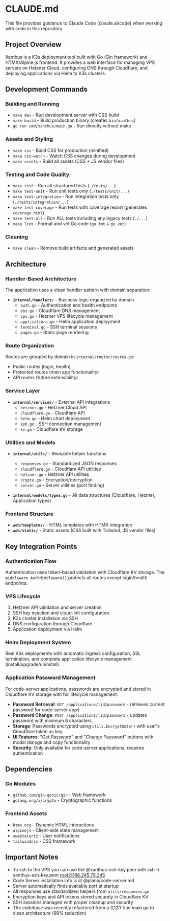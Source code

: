 # CLAUDE.md

This file provides guidance to Claude Code (claude.ai/code) when working with code in this repository.

## Project Overview

Xanthus is a K3s deployment tool built with Go (Gin framework) and HTMX/Alpine.js frontend. It provides a web interface for managing VPS servers on Hetzner Cloud, configuring DNS through Cloudflare, and deploying applications via Helm to K3s clusters.

## Development Commands

### Building and Running
- `make dev` - Run development server with CSS build
- `make build` - Build production binary (creates `bin/xanthus`)
- `go run cmd/xanthus/main.go` - Run directly without make

### Assets and Styling
- `make css` - Build CSS for production (minified)
- `make css-watch` - Watch CSS changes during development
- `make assets` - Build all assets (CSS + JS vendor files)

### Testing and Code Quality
- `make test` - Run all structured tests (`./tests/...`)
- `make test-unit` - Run unit tests only (`./tests/unit/...`)
- `make test-integration` - Run integration tests only (`./tests/integration/...`)
- `make test-coverage` - Run tests with coverage report (generates `coverage.html`)
- `make test-all` - Run ALL tests including any legacy tests (`./...`)
- `make lint` - Format and vet Go code (`go fmt` + `go vet`)

### Cleaning
- `make clean` - Remove build artifacts and generated assets

## Architecture

### Handler-Based Architecture
The application uses a clean handler pattern with domain separation:

- **`internal/handlers/`** - Business logic organized by domain
  - `auth.go` - Authentication and health endpoints
  - `dns.go` - Cloudflare DNS management
  - `vps.go` - Hetzner VPS lifecycle management
  - `applications.go` - Helm application deployment
  - `terminal.go` - SSH terminal sessions
  - `pages.go` - Static page rendering

### Route Organization
Routes are grouped by domain in `internal/router/routes.go`:
- Public routes (login, health)
- Protected routes (main app functionality)
- API routes (future extensibility)

### Service Layer
- **`internal/services/`** - External API integrations
  - `hetzner.go` - Hetzner Cloud API
  - `cloudflare.go` - Cloudflare API
  - `helm.go` - Helm chart deployment
  - `ssh.go` - SSH connection management
  - `kv.go` - Cloudflare KV storage

### Utilities and Models
- **`internal/utils/`** - Reusable helper functions
  - `responses.go` - Standardized JSON responses
  - `cloudflare.go` - Cloudflare API utilities
  - `hetzner.go` - Hetzner API utilities
  - `crypto.go` - Encryption/decryption
  - `server.go` - Server utilities (port finding)

- **`internal/models/types.go`** - All data structures (Cloudflare, Hetzner, Application types)

### Frontend Structure
- **`web/templates/`** - HTML templates with HTMX integration
- **`web/static/`** - Static assets (CSS built with Tailwind, JS vendor files)

## Key Integration Points

### Authentication Flow
Authentication uses token-based validation with Cloudflare KV storage. The `middleware.AuthMiddleware()` protects all routes except login/health endpoints.

### VPS Lifecycle
1. Hetzner API validation and server creation
2. SSH key injection and cloud-init configuration
3. K3s cluster installation via SSH
4. DNS configuration through Cloudflare
5. Application deployment via Helm

### Helm Deployment System
Real K3s deployments with automatic ingress configuration, SSL termination, and complete application lifecycle management (install/upgrade/uninstall).

### Application Password Management
For code-server applications, passwords are encrypted and stored in Cloudflare KV storage with full lifecycle management:
- **Password Retrieval**: `GET /applications/:id/password` - retrieves current password for code-server apps
- **Password Change**: `POST /applications/:id/password` - updates password with minimum 8 characters
- **Storage**: Passwords encrypted using `utils.EncryptData()` with user's Cloudflare token as key
- **UI Features**: "Get Password" and "Change Password" buttons with modal dialogs and copy functionality
- **Security**: Only available for code-server applications, requires authentication

## Dependencies

### Go Modules
- `github.com/gin-gonic/gin` - Web framework
- `golang.org/x/crypto` - Cryptographic functions

### Frontend Assets
- `htmx.org` - Dynamic HTML interactions
- `alpinejs` - Client-side state management
- `sweetalert2` - User notifications
- `tailwindcss` - CSS framework

## Important Notes
- To ssh to the VPS you can use the @xanthus-ssh-key.pem with ssh -i xanthus-ssh-key.pem root@188.245.79.245
- Code Server installation info is at @plans/code-server.md
- Server automatically finds available port at startup
- All responses use standardized helpers from `utils/responses.go`
- Encryption keys and API tokens stored securely in Cloudflare KV
- SSH sessions managed with proper cleanup and security
- The codebase was recently refactored from a 3,120-line main.go to clean architecture (98% reduction)